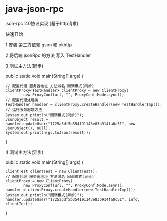 # java-json-rpc
json-rpc 2.0协议实现 (基于http请求)

快速开始

1 安装 第三方依赖 gson 和 okhttp

2 将后端 jsonRpc 的方法 写入 TestHandler 

3 测试主方法(同步)

public static void main(String[] args) {

    // 配置代理 服务器地址 方法域名 回调模式(同步)
    ClientProxy<TestHandler> clientProxy = new ClientProxy(
            new ProxyConf(url, "", ProxyConf.Mode.sync));
    // 配置代理处理类
    TestHandler handler = clientProxy.createHandler(new TestHandlerImp());
    // 运行服务器端方法
    System.out.println("回调模式(同步)");
    JsonObject result = handler.updateUser("1725a3df5b354191143e83b914fa0c51", new JsonObject(), null);
    System.out.println(gs.toJson(result));
}


4 测试主方法(异步)

public static void main(String[] args) {

    ClientTest clientTest = new ClientTest();
    // 配置代理 服务器地址 方法域名 回调模式(异步)
    clientProxy = new ClientProxy(
            new ProxyConf(url, "", ProxyConf.Mode.asyn));
    handler = clientProxy.createHandler(new TestHandlerImp());
    System.out.println("回调模式(异步)");
    handler.updateUser("1725a3df5b354191143e83b914fa0c51", info, clientTest);
}

